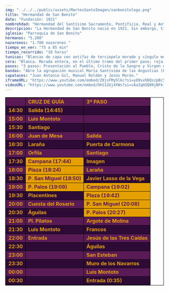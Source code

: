 ```yaml
---
img: "../../../public/assets/MartesSantoImagen/sanbenitologo.png"
title: "Hermandad de San Benito"
date: "Fundación: 1921"
nombrehdad: "Hermandad del Santísimo Sacramento, Pontificia, Real y Antigua Archicofradía de Nazarenos de La Sagrada Presentación de Jesús al Pueblo, Santísimo Cristo de la Sangre, Nuestra Señora de la Encarnación Coronada y San Benito Abad"
descripcion: "La Hermandad de San Benito nació en 1921. Sin embargo, tiene sus orígenes a principios del siglo XVI en Triana, en la iglesia de un hospital. Entre las primeras imágenes figuraba un crucificado bajo la advocación de la Sangre y la Dolorosa, lo que hoy se conoce como Santísimo Cristo de la Sangre, y Nuestra Señora de la Encarnación. En 1922 realiza su primera estación de penitencia a la catedral."
iglesia: "Parroquia de San Benito"
hermanos: "5.200"
nazarenos: "1.700 nazarenos "
tiempo_en_ver: "75 a 85 min"
tiempo_recorrido: "10 horas"
tunicas: "Blancas de capa con antifaz de terciopelo morado y cíngulo morado"
cera: "Blanca. Morada entera, en el último tramo del primer paso; roja, en el último del segundo y burdeos, en el último del tercero"
pasos: "3 pasos: Presentación al Pueblo, Cristo de la Sangre y Virgen de la Encarnación"
bandas: "Abre la agrupación musical María Santísima de las Angustias (banda infantil de los Gitanos). Tras el misterio, la agrupación musical de la Encarnación. Banda de cornetas y tambores del Cristo de la Sangre, tras el segundo paso. Banda Municipal de la Puebla del Río, tras la Virgen."
capataces: "Juan Antonio Gil, Manuel Roldán y Jesús Morón."
iframeURL: "https://www.youtube.com/embed/Z8jsFMy5lkc?si=y89sxhDQszpBc5B7"
videoURL: "https://www.youtube.com/embed/OkS12Uj4YWs?si=cAaIqHIQ09jNFkfQ"
---
```


<table class="recorrido" style="width: 100%; border-collapse: collapse; text-align: left; border: 1px solid black;">
  <tbody>
    <tbody>
    <tr style="background-color: #5a1a55; color: #e5a000; font-weight: bold;">
      <td style="border: 1px solid black; text-align: center;"></td>
      <td style="border: 1px solid black;">CRUZ DE GUÍA</td>
      <td style="border: 1px solid black;">3º PASO</td>
    </tr>
    <tr style="background-color: #2e0b37; color: #e5a000; font-weight: bold;">
      <td style="border: 1px solid black; text-align: center;">14:30</td>
      <td style="border: 1px solid black;">Salida (14:45)</td>
      <td style="border: 1px solid black;"></td>
    </tr>
    <tr style="background-color: #5a1a55; color: #e5a000; font-weight: bold;">
      <td style="border: 1px solid black; text-align: center;">15:00</td>
      <td style="border: 1px solid black;">Luis Montoto</td>
      <td style="border: 1px solid black;"></td>
    </tr>
    <tr style="background-color: #2e0b37; color: #e5a000; font-weight: bold;">
      <td style="border: 1px solid black; text-align: center;">15:30</td>
      <td style="border: 1px solid black;">Santiago</td>
      <td style="border: 1px solid black;"></td>
    </tr>
    <tr style="background-color: #5a1a55; color: #e5a000; font-weight: bold;">
      <td style="border: 1px solid black; text-align: center;">16:00</td>
      <td style="border: 1px solid black;">Juan de Mesa</td>
      <td style="border: 1px solid black;">Salida</td>
    </tr>
    <tr style="background-color: #2e0b37; color: #e5a000; font-weight: bold;">
      <td style="border: 1px solid black; text-align: center;">16:30</td>
      <td style="border: 1px solid black;">Laraña</td>
      <td style="border: 1px solid black;">Puerta de Carmona</td>
    </tr>
    <tr style="background-color: #5a1a55; color: #e5a000; font-weight: bold;">
      <td style="border: 1px solid black; text-align: center;">17:00</td>
      <td style="border: 1px solid black;">Orfila</td>
      <td style="border: 1px solid black;">Santiago</td>
    </tr>
    <tr style="background-color: #2e0b37; color: #e5a000; font-weight: bold;">
      <td style="border: 1px solid black; text-align: center;">17:30</td>
      <td style="background-color: #e5a000; color: #5a1a55; font-weight: bold; border: 1px solid black;">Campana (17:44)</td>
      <td style="border: 1px solid black;">Imagen</td>
    </tr>
    <tr style="background-color: #5a1a55; color: #e5a000; font-weight: bold;">
      <td style="border: 1px solid black; text-align: center;">18:00</td>
      <td style="background-color: #e5a000; color: #5a1a55; font-weight: bold; border: 1px solid black;">Plaza (18:24)</td>
      <td style="border: 1px solid black;">Laraña</td>
    </tr>
    <tr style="background-color: #2e0b37; color: #e5a000; font-weight: bold;">
      <td style="border: 1px solid black; text-align: center;">18:30</td>
      <td style="background-color: #e5a000; color: #5a1a55; font-weight: bold; border: 1px solid black;">P. San Miguel (18:50)</td>
      <td style="border: 1px solid black;">Javier Lasso de la Vega</td>
    </tr>
    <tr style="background-color: #5a1a55; color: #e5a000; font-weight: bold;">
      <td style="border: 1px solid black; text-align: center;">19:00</td>
      <td style="background-color: #e5a000; color: #5a1a55; font-weight: bold; border: 1px solid black;">P. Palos (19:09)</td>
      <td style="background-color: #e5a000; color: #5a1a55; font-weight: bold; border: 1px solid black;">Campana (19:02)</td>
    </tr>
    <tr style="background-color: #2e0b37; color: #e5a000; font-weight: bold;">
      <td style="border: 1px solid black; text-align: center;">19:30</td>
      <td style="border: 1px solid black;">Placentines</td>
      <td style="background-color: #e5a000; color: #5a1a55; font-weight: bold; border: 1px solid black;">Plaza (19:42)</td>
    </tr>
    <tr style="background-color: #5a1a55; color: #e5a000; font-weight: bold;">
      <td style="border: 1px solid black; text-align: center;">20:00</td>
      <td style="border: 1px solid black;">Cuesta del Rosario</td>
      <td style="background-color: #e5a000; color: #5a1a55; font-weight: bold; border: 1px solid black;">P. San Miguel (20:08)</td>
    </tr>
    <tr style="background-color: #2e0b37; color: #e5a000; font-weight: bold;">
      <td style="border: 1px solid black; text-align: center;">20:30</td>
      <td style="border: 1px solid black;">Águilas</td>
      <td style="background-color: #e5a000; color: #5a1a55; font-weight: bold; border: 1px solid black;">P. Palos (20:27)</td>
    </tr>
    <tr style="background-color: #5a1a55; color: #e5a000; font-weight: bold;">
      <td style="border: 1px solid black; text-align: center;">21:00</td>
      <td style="border: 1px solid black;">Pl. Pilatos</td>
      <td style="border: 1px solid black;">Argote de Molina</td>
    </tr>
    <tr style="background-color: #2e0b37; color: #e5a000; font-weight: bold;">
      <td style="border: 1px solid black; text-align: center;">21:30</td>
      <td style="border: 1px solid black;">Luis Montoto</td>
      <td style="border: 1px solid black;">Francos</td>
    </tr>
    <tr style="background-color: #5a1a55; color: #e5a000; font-weight: bold;">
      <td style="border: 1px solid black; text-align: center;">22:00</td>
      <td style="border: 1px solid black;">Entrada</td>
      <td style="border: 1px solid black;">Jesús de las Tres Caídas</td>
    </tr>
    <tr style="background-color: #2e0b37; color: #e5a000; font-weight: bold;">
      <td style="border: 1px solid black; text-align: center;">22:30</td>
      <td style="border: 1px solid black;"></td>
      <td style="border: 1px solid black;">Águilas</td>
    </tr>
    <tr style="background-color: #5a1a55; color: #e5a000; font-weight: bold;">
      <td style="border: 1px solid black; text-align: center;">23:00</td>
      <td style="border: 1px solid black;"></td>
      <td style="border: 1px solid black;">San Esteban</td>
    </tr>
    <tr style="background-color: #2e0b37; color: #e5a000; font-weight: bold;">
      <td style="border: 1px solid black; text-align: center;">23:30</td>
      <td style="border: 1px solid black;"></td>
      <td style="border: 1px solid black;">Muro de los Navarros</td>
    </tr>
    <tr style="background-color: #5a1a55; color: #e5a000; font-weight: bold;">
      <td style="border: 1px solid black; text-align: center;">00:00</td>
      <td style="border: 1px solid black;"></td>
      <td style="border: 1px solid black;">Luis Montoto</td>
    </tr>
    <tr style="background-color: #2e0b37; color: #e5a000; font-weight: bold;">
      <td style="border: 1px solid black; text-align: center;">00:30</td>
      <td style="border: 1px solid black;"></td>
      <td style="border: 1px solid black;">Entrada (0:35)</td>
    </tr>
  </tbody>
</table>